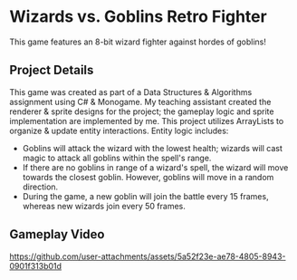 # Wizards vs. Goblins Retro Fighter

This game features an 8-bit wizard fighter against hordes of goblins!

## Project Details

This game was created as part of a Data Structures & Algorithms assignment using C# & Monogame. My teaching assistant created the renderer & sprite designs for the project; the gameplay logic and sprite implementation are implemented by me. This project utilizes ArrayLists to organize & update entity interactions. Entity logic includes:

- Goblins will attack the wizard with the lowest health; wizards will cast magic to attack all goblins within the spell's range.
- If there are no goblins in range of a wizard's spell, the wizard will move towards the closest goblin. However, goblins will move in a random direction.
- During the game, a new goblin will join the battle every 15 frames, whereas new wizards join every 50 frames.

## Gameplay Video

https://github.com/user-attachments/assets/5a52f23e-ae78-4805-8943-0901f313b01d

